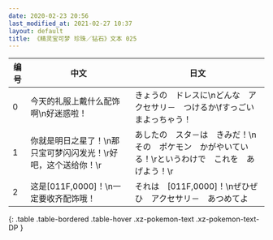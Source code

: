 ```yaml
---
date: 2020-02-23 20:56
last_modified_at: 2021-02-27 10:37
layout: default
title: 《精灵宝可梦 珍珠／钻石》文本 025
---
```

| 编号 | 中文 | 日文 |
| ---- | ---- | ---- |
| 0 | 今天的礼服上戴什么配饰啊\n好迷惑啦！ | きょうの　ドレスに\nどんな　アクセサリ－　つけるか\fすっごい　まよっちゃう！ |
| 1 | 你就是明日之星了！\n那只宝可梦闪闪发光！\r好吧，这个送给你！\r | あしたの　スタ－は　きみだ！\nその　ポケモン　かがやいている！\rというわけで　これを　あげよう！\r |
| 2 | 这是[011F,0000]！\n一定要收齐配饰哦！ | それは　[011F,0000]！\nぜひぜひ　アクセサリ－　あつめてよ |
{: .table .table-bordered .table-hover .xz-pokemon-text .xz-pokemon-text-DP }